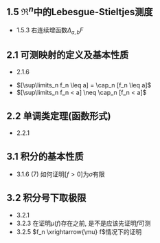 ## 1.5 $\Re^n$中的Lebesgue-Stieltjes测度

<!--
- 1.5.1 $\mathscr{C} = \{ (a,b] | a \leq b, a,b \in \Re^n \}$, 证明:
  - $\mathscr{C}$是半环
  - $\sigma(\mathscr{C}) = B(\Re)$ (hint: 设$\mathscr{G}=\Re$上的开集全体, 有$\sigma(\mathscr{G})=B(\Re)$)
-->

<!--
- 1.5.2 证明
  - $\mu$在$C$上$\sigma$有限
  - $\Re^n \in C_\sigma$
-->

- 1.5.3 右连续增函数$\Delta_{a,b}F$

## 2.1 可测映射的定义及基本性质
<!--- 2.1.5
  - 如何证明:$\forall a \in \Re$, 若$f, g$可测, 则$a\cdot f$可测
- -->
- 2.1.6 
<!--  - $[\inf\limits_n f_n < a] = \cup_n [f_n < a]$-->
<!--  - $[\inf\limits_n f_n \leq a] \neq \cup_n [f_n \leq a]$ (e.g. $f_n = 1/n$)-->
  - $[\sup\limits_n f_n \leq a] = \cap_n [f_n \leq a]$
  - $[\sup\limits_n f_n < a] \neq \cap_n [f_n < a]$

<!--- 2.1.10 
  - $f^{-1}(\mathscr{E})$是$\Omega$上的$\sigma$代数-->

## 2.2 单调类定理(函数形式)
- 2.2.1 


## 3.1 积分的基本性质
- 3.1.6 (7) 如何证明$[f>0]$为$\sigma$有限

## 3.2 积分号下取极限
-  3.2.1
-  3.2.3 在证明$\mu(f)$存在之前, 是不是应该先证明$f$可测
- 3.2.5 $f_n \xrightarrow{\mu} f$情况下的证明
